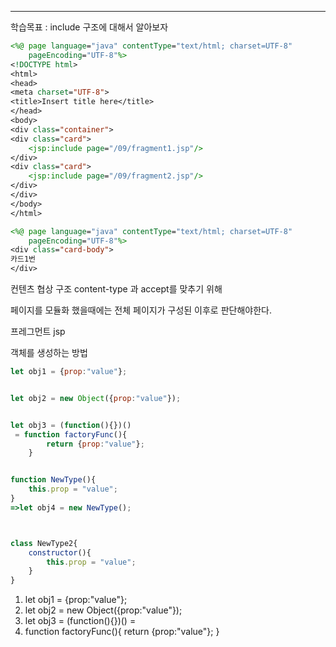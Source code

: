 <hr>

학습목표 :  include 구조에 대해서 알아보자


```jsp
<%@ page language="java" contentType="text/html; charset=UTF-8"
    pageEncoding="UTF-8"%>
<!DOCTYPE html>
<html>
<head>
<meta charset="UTF-8">
<title>Insert title here</title>
</head>
<body>
<div class="container">
<div class="card">
	<jsp:include page="/09/fragment1.jsp"/>
</div>
<div class="card">
	<jsp:include page="/09/fragment2.jsp"/>
</div>
</div>
</body>
</html>
```


```jsp
<%@ page language="java" contentType="text/html; charset=UTF-8"
    pageEncoding="UTF-8"%>
<div class="card-body">
카드1번
</div>
```



컨텐츠 협상 구조
content-type 과 accept를 맞추기 위해

페이지를 모듈화 했을때에는 전체 페이지가 구성된 이후로 판단해야한다.

프레그먼트 jsp



객체를 생성하는 방법
```javascript
let obj1 = {prop:"value"};


let obj2 = new Object({prop:"value"});


let obj3 = (function(){})() 
 = function factoryFunc(){
		return {prop:"value"};
	}


function NewType(){
    this.prop = "value";
}
=>let obj4 = new NewType();



class NewType2{
    constructor(){
        this.prop = "value";
    }
}
```
1. let obj1 = {prop:"value"};
2. let obj2 = new Object({prop:"value"});
3. let obj3 = (function(){})() = 
4. function factoryFunc(){
    return {prop:"value"};
}